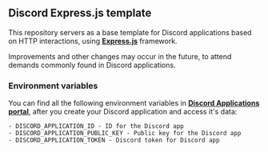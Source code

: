## Discord Express.js template

This repository servers as a base template for Discord applications based on HTTP interactions, using [**Express.js**](https://expressjs.com/pt-br/) framework.

Improvements and other changes may occur in the future, to attend demands commonly found in Discord applications.

### Environment variables
You can find all the following environment variables in [**Discord Applications portal**](https://discord.com/developers/applications), after you create your Discord application and access it's data:
```
- DISCORD_APPLICATION_ID - ID for the Discord app
- DISCORD_APPLICATION_PUBLIC_KEY - Public key for the Discord app
- DISCORD_APPLICATION_TOKEN - Discord token for Discord app
```